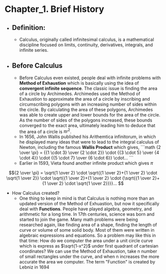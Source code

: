 # Chapter_1. Brief History
  * ## Definition:
    * Calculus, originally called infinitesimal calculus, is a mathematical discipline focused on limits, continuity, derivatives, integrals, and infinite series. 
  * ## Before Calculus
    * Before Calculus even existed, people deal with infinite problems with **Method of Exhaustion** which is basically using the idea of **convergent infinite sequence**. The classic issue is finding the area of a circle by Archimedes. Archimedes used the Method of Exhaustion to approximate the area of a circle by inscribing and circumscribing polygons with an increasing number of sides within the circle. By calculating the area of these polygons, Archimedes was able to create upper and lower bounds for the area of the circle. As the number of sides of the polygons increased, these bounds converged to the exact area, ultimately leading him to deduce that the area of a circle is $\pi r^{2}$.
    * In 1656, John Wallis published his Arithemtica infinitorum, in which he displayed many ideas that were to lead to the integral calculus of Newton, including the famous **Wallis Product** which gives,
\```math
{2 \over \pi} = {{1 \cdot 3} \over {2 \cdot 2}} \cdot {{3 \cdot 5} \over {4 \cdot 4}} \cdot {{5 \cdot 7} \over {6 \cdot 6}} \cdot...
\```
    * Earlier in 1593, Vieta found another infinite product which gives $\pi$
```math
{2 \over \pi} = \sqrt{1 \over 2} \cdot \sqrt{{1 \over 2}+{1 \over 2} \cdot \sqrt{1 \over 2}} \cdot \sqrt{{1 \over 2}+{1 \over 2} \cdot {\sqrt{{1 \over 2}+{1 \over 2} \cdot \sqrt{1 \over 2}}}}... 
```
  * How Calculus created?
    * One thing to keep in mind is that Calculus is nothing more than an updated version of the Method of Exhuastion, but now it specifically deal with **Functions**. People have played algebra, geometry, and arithmetic for a long time. In 17th centuries, science was born and started to join the game. Many math problems were being researched again, like finding area of a shape, finding the length of curve or volume of some solid body. Most of them were written in algebraic expressions and equations. So a problem may like this in that time: How do we computer the area under a unit circle curve which is express as $\sqrt{1-x^2}$ under first quadrant of cartesian coordinates? We can use the Method of Exhaustion, take n number of small rectangles under the curve, and when n increases the more accurate the area we computer.   The term "Function" is created by Lebniz in 1694
